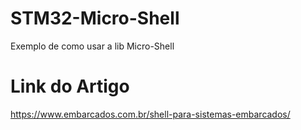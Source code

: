 # STM32-Micro-Shell

Exemplo de como usar a lib Micro-Shell

# Link do Artigo

https://www.embarcados.com.br/shell-para-sistemas-embarcados/
